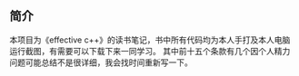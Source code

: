## 简介

本项目为《effective c++》的读书笔记，书中所有代码均为本人手打及本人电脑运行截图，有需要可以下载下来一同学习。
其中前十五个条款有几个因个人精力问题可能总结不是很详细，我会找时间重新写一下。
